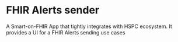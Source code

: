 FHIR Alerts sender
===============

A Smart-on-FHIR App that tightly integrates with HSPC ecosystem.
It provides a UI for a FHIR Alerts sending use cases